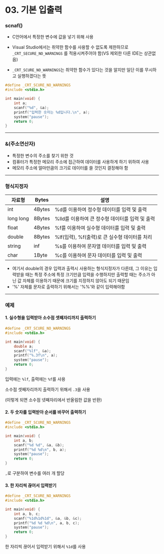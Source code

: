 # 03. 기본 입출력

### scnaf()

- C언어에서 특정한 변수에 값을 넣기 위해 사용  

- Visual Studio에서는 취약한 함수를 사용할 수 없도록 제한하므로 `_CRT_SECURE_NO_WARNINGS` 를 적용시켜주어야 함(VS 제외한 다른 IDE는 상관없음)
- `_CRT_SCURE_NO_WARNINGS`는 취약한 함수가 있다는 것을 알지만 일단 이를 무시하고 실행하겠다는 뜻

```c
#define _CRT_SCURE_NO_WARNINGS
#include <stdio.h>

int main(void) {
    int a;
    scanf("%d", &a);
    printf("입력한 숫자는 %d입니다.\n", a);
    system("pause");
    return 0;
}
```

---

### &(주소연산자)

- 특정한 변수의 주소를 찾기 위한 것
- 컴퓨터가 특정한 메모리 주소에 접근하여 데이터를 사용하게 하기 위하여 사용
- 메모리 주소에 얼마만큼의 크기로 데이터를 쓸 것인지 결정해야 함

---

### 형식지정자

| 자료형    | Bytes  | 설명                                            |
| --------- | ------ | ----------------------------------------------- |
| int       | 4Bytes | %d를 이용하여 정수형 데이터를 입력 및 출력      |
| long long | 8Bytes | %lld를 이용하여 큰 정수형 데이터를 입력 및 출력 |
| float     | 4Bytes | %f를 이용하여 실수형 데이터를 입력 및 출력      |
| double    | 8Bytes | %lf(입력), %f(출력)로 큰 실수형 데이터를 처리   |
| string    | inf    | %s를 이용하여 문자열 데이터를 입력 및 출력      |
| char      | 1Byte  | %c를 이용하여 문자 데이터를 입력 및 출력        |

- 여기서 double의 경우 입력과 출력시 사용하는 형식지정자가 다른데, 그 이유는 입력받을 때는 특정 주소에 특정 크기만큼 입력을 수행하지만 출력할 때는 주소가 아닌 값 자체를 이용하기 때문에 크기를 지정하지 않아도 되기 때문임
- '%' 자체를 문자로 출력하기 위해서는 '%%'와 같이 입력해야함

---

### 예제

#### 1. 실수형을 입력받아 소수점 셋째자리까지 출력하기

```c
#define _CRT_SCURE_NO_WARNINGS
#include <stdio.h>

int main(void) {
    double a;
    scanf("%lf", &a);
    printf("%.3f\n", a);
    system("pause");
    return 0;
}
```

입력에는 `%lf`, 출력에는 `%f`를 사용  

소수점 셋째자리까지 출력하기 위해서 `.3`을 사용  

(이렇게 되면 소수점 넷째자리에서 반올림한 값을 반환)  

#### 2. 두 숫자를 입력받아 순서를 바꾸어 출력하기

```c
#define _CRT_SCURE_NO_WARNINGS
#include <stdio.h>

int main(void) {
    int a, b;
    scanf("%d %d", &a, &b);
    printf("%d %d\n", b, a);
    system("pause");
    return 0;
}
```

`,`로 구분하여 변수를 여러 개 할당  

#### 3. 한 자리씩 끊어서 입력받기

```c
#define _CRT_SCURE_NO_WARNINGS
#include <stdio.h>

int main(void) {
    int a, b, c;
    scanf("%1d%1d%1d", &a, &b, &c);
    printf("%d %d %d\n", a, b, c);
    system("pause");
    return 0;
}
```

한 자리씩 끊어서 입력받기 위해서 `%1d`를 사용